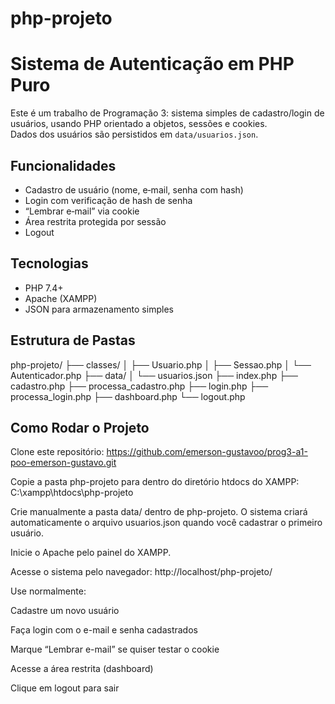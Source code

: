 # php-projeto

# Sistema de Autenticação em PHP Puro

Este é um trabalho de Programação 3: sistema simples de cadastro/login de usuários, usando PHP orientado a objetos, sessões e cookies.  
Dados dos usuários são persistidos em `data/usuarios.json`.

## Funcionalidades

- Cadastro de usuário (nome, e‑mail, senha com hash)  
- Login com verificação de hash de senha  
- “Lembrar e‑mail” via cookie  
- Área restrita protegida por sessão  
- Logout  

## Tecnologias

- PHP 7.4+  
- Apache (XAMPP)  
- JSON para armazenamento simples  

## Estrutura de Pastas
php-projeto/
├── classes/
│   ├── Usuario.php
│   ├── Sessao.php
│   └── Autenticador.php
├── data/
│   └── usuarios.json
├── index.php
├── cadastro.php
├── processa_cadastro.php
├── login.php
├── processa_login.php
├── dashboard.php
└── logout.php

## Como Rodar o Projeto

Clone este repositório:
https://github.com/emerson-gustavoo/prog3-a1-poo-emerson-gustavo.git

Copie a pasta php-projeto para dentro do diretório htdocs do XAMPP:
C:\xampp\htdocs\php-projeto

Crie manualmente a pasta data/ dentro de php-projeto.
O sistema criará automaticamente o arquivo usuarios.json quando você cadastrar o primeiro usuário.

Inicie o Apache pelo painel do XAMPP.

Acesse o sistema pelo navegador:
http://localhost/php-projeto/

Use normalmente:

Cadastre um novo usuário

Faça login com o e-mail e senha cadastrados

Marque “Lembrar e-mail” se quiser testar o cookie

Acesse a área restrita (dashboard)

Clique em logout para sair
